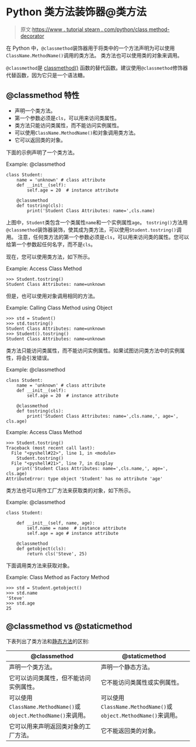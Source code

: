 # Python 类方法装饰器@类方法

> 原文:[https://www . tutorial stearn . com/python/class method-decorator](https://www.tutorialsteacher.com/python/classmethod-decorator)

在 Python 中，`@classmethod`装饰器用于将类中的一个方法声明为可以使用`ClassName.MethodName()`调用的类方法。 类方法也可以使用类的对象来调用。

`@classmethod`是 [classmethod()](/python/classmethod-method) 函数的替代函数。建议使用`@classmethod`修饰器代替函数，因为它只是一个语法糖。

## @classmethod 特性

*   声明一个类方法。
*   第一个参数必须是`cls`，可以用来访问类属性。
*   类方法只能访问类属性，而不能访问实例属性。
*   可以使用`ClassName.MethodName()`和对象调用类方法。
*   它可以返回类的对象。

下面的示例声明了一个类方法。

Example: @classmethod 

```
class Student:
    name = 'unknown' # class attribute
    def __init__(self):
        self.age = 20  # instance attribute

    @classmethod
    def tostring(cls):
        print('Student Class Attributes: name=',cls.name) 
```

上图中，`Student`类包含一个类属性`name`和一个实例属性`age`。 `tostring()`方法用`@classmethod`装饰器装饰，使其成为类方法，可以使用`Student.tostring()`调用。 注意，任何类方法的第一个参数必须是`cls`，可以用来访问类的属性。您可以给第一个参数起任何名字，而不是`cls`。

现在，您可以使用类方法，如下所示。

Example: Access Class Method 

```
>>> Student.tostring()
Student Class Attributes: name=unknown 
```

但是，也可以使用对象调用相同的方法。

Example: Calling Class Method using Object 

```
>>> std = Student()
>>> std.tostring() 
Student Class Attributes: name=unknown
>>> Student().tostring() 
Student Class Attributes: name=unknown 
```

类方法只能访问类属性，而不能访问实例属性。如果试图访问类方法中的实例属性，将会引发错误。

Example: @classmethod 

```
class Student:
    name = 'unknown' # class attribute
    def __init__(self):
        self.age = 20  # instance attribute

    @classmethod
    def tostring(cls):
        print('Student Class Attributes: name=',cls.name,', age=', cls.age) 
```

Example: Access Class Method 

```
>>> Student.tostring()
Traceback (most recent call last):
  File "<pyshell#22>", line 1, in <module>
    Student.tostring()
  File "<pyshell#21>", line 7, in display
    print('Student Class Attributes: name=',cls.name,', age=', cls.age)
AttributeError: type object 'Student' has no attribute 'age' 
```

类方法也可以用作工厂方法来获取类的对象，如下所示。

Example: @classmethod 

```
class Student:

    def __init__(self, name, age):
        self.name = name  # instance attribute
        self.age = age # instance attribute

    @classmethod
    def getobject(cls):
        return cls('Steve', 25) 
```

下面调用类方法来获取对象。

Example: Class Method as Factory Method 

```
>>> std = Student.getobject()
>>> std.name
'Steve'    
>>> std.age
25 
```

## @classmethod vs @staticmethod

下表列出了类方法和[静态方法](/python/staticmethod-decorator)的区别:

| @classmethod | @staticmethod |
| --- | --- |
| 声明一个类方法。 | 声明一个静态方法。 |
| 它可以访问类属性，但不能访问实例属性。 | 它不能访问类属性或实例属性。 |
| 可以使用`ClassName.MethodName()`或`object.MethodName()`来调用。 | 可以使用`ClassName.MethodName()`或`object.MethodName()`来调用。 |
| 它可以用来声明返回类对象的工厂方法。 | 它不能返回类的对象。 |*******